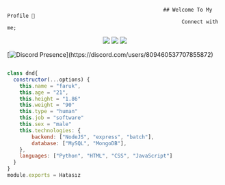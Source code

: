                                                        ## Welcome To My Profile 👋
                                                             Connect with me;
<p align="center">
  <a href="https://discord.com/users/809460537707855872" target"blank_"><img src="https://img.shields.io/badge/discord%20-7289DA.svg?&style=for-the-badge&logo=discord&logoColor=white"></a>
</a>
  <a href="https://instagram.com/faruk.pskt" target"blank_"><img src="https://img.shields.io/badge/INSTAGRAM%20-DC3175.svg?&style=for-the-badge&logo=instagram&logoColor=white"></a>
  <a href="https://github.com/HatasizxD" target"blank_"><img src="https://img.shields.io/badge/GitHub%20-191717.svg?&style=for-the-badge&logo=github&logoColor=white"></a>
</p>

[![Discord Presence](https://lanyard-profile-readme.vercel.app/api/809460537707855872?theme=light&bg=809ecf&animated=false&hideDiscrim=true&borderRadius=30px&idleMessage=Probably%20doing%20something%20else...)](https://discord.com/users/809460537707855872)

```js

class dnd{
  constructor(...options) {
    this.name = "faruk",
    this.age = "21",
    this.height = "1.86"
    this.weight = "90"
    this.type = "human"
    this.job = "software"
    this.sex = "male"
    this.technologies: {
        backend: ["NodeJS", "express", "batch"],
        database: ["MySQL", "MongoDB"],
    },
    languages: ["Python", "HTML", "CSS", "JavaScript"]
  }
}
module.exports = Hatasız
```
